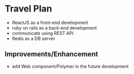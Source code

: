 # Travel Plan #

* ReactJS as a front-end development
* ruby on rails as a back-end development
* communicate using REST API
* Redis as a DB server

## Improvements/Enhancement
* add Web component/Polymer in the future development

